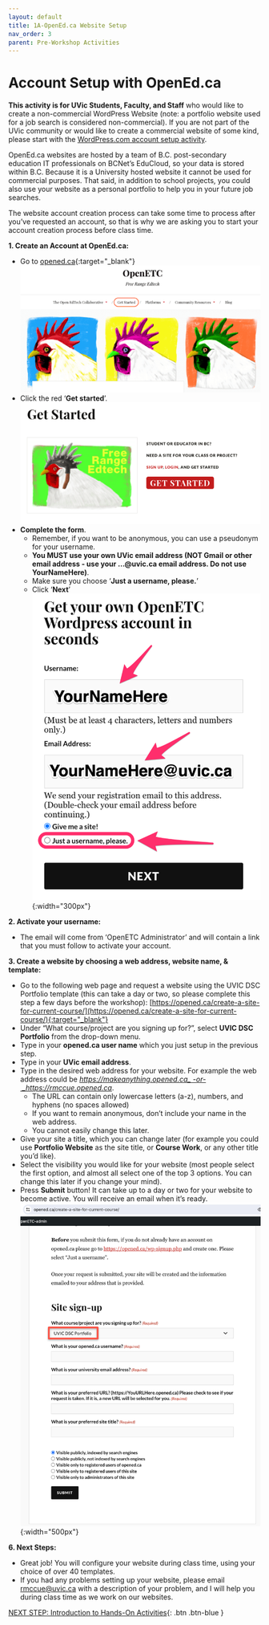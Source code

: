 ```yaml
---
layout: default
title: 1A-OpenEd.ca Website Setup
nav_order: 3
parent: Pre-Workshop Activities
---
```

# Account Setup with OpenEd.ca
**This activity is for UVic Students, Faculty, and Staff** who would like to create a non-commercial WordPress Website (note: a portfolio website used for a job search is considered non-commercial). If you are not part of the UVic community or would like to create a commercial website of some kind, please start with the [WordPress.com account setup activity](account-setup-post.html).

OpenEd.ca websites are hosted by a team of B.C. post-secondary education IT professionals on BCNet’s EduCloud, so your data is stored within B.C.  Because it is a University hosted website it cannot be used for commercial purposes. That said, in addition to school projects, you could also use your website as a personal portfolio to help you in your future job searches.

The website account creation process can take some time to process after you’ve requested an account, so that is why we are asking you to start your account creation process before class time.

**1. Create an Account at OpenEd.ca:**
  - Go to [opened.ca](https://opened.ca/){:target="_blank"} 
  ![OpenEd homepage](/images/opened-setup-01.png)
  - Click the red ‘**Get started**’.
  ![Get Started button](/images/opened-setup-02.png)
  - **Complete the form**.
    - Remember, if you want to be anonymous, you can use a pseudonym for your username.
    - **You MUST use your own UVic email address (NOT Gmail or other email address - use your …@uvic.ca email address. Do not use YourNameHere)**.
    - Make sure you choose ‘**Just a username, please.**’
    - Click ‘**Next**’<br>
   ![Completing the form with username and uvic email](/images/opened-setup-03b.png){:width="300px"}

**2. Activate your username:**
   - The email will come from ‘OpenETC Administrator’ and will contain a link that you must follow to activate your account.<br>

**3. Create a website by choosing a web address, website name, & template:**  
  - Go to the following web page and request a website using the UVIC DSC Portfolio template (this can take a day or two, so please complete this step a few days before the workshop): [https://opened.ca/create-a-site-for-current-course/](https://opened.ca/create-a-site-for-current-course/){:target="_blank"}
  - Under “What course/project are you signing up for?”, select **UVIC DSC Portfolio** from the drop-down menu.
  - Type in your **opened.ca user name** which you just setup in the previous step.
  - Type in your **UVic email address**.
  - Type in the desired web address for your website. For example the web address could be _https://makeanything.opened.ca_ -or- _https://rmccue.opened.ca_. 
    - The URL can contain only lowercase letters (a-z), numbers, and hyphens (no spaces allowed)
    - If you want to remain anonymous, don’t include your name in the web address.
    - You cannot easily change this later.
  - Give your site a title, which you can change later (for example you could use **Portfolio Website** as the site title, or **Course Work**, or any other title you’d like).
  - Select the visibility you would like for your website (most people select the first option, and almost all select one of the top 3 options. You can change this later if you change your mind).
  - Press **Submit** button! It can take up to a day or two for your website to become active. You will receive an email when it’s ready.<br>
  ![Website domain name, site title, privacy, template](/images/opened-class-signup.png){:width="500px"}
  
**6. Next Steps:**
   - Great job! You will configure your website during class time, using your choice of over 40 templates.
   - If you had any problems setting up your website, please email rmccue@uvic.ca with a description of your problem, and I will help you during class time as we work on our websites.

[NEXT STEP: Introduction to Hands-On Activities](activities-intro.html){: .btn .btn-blue }
